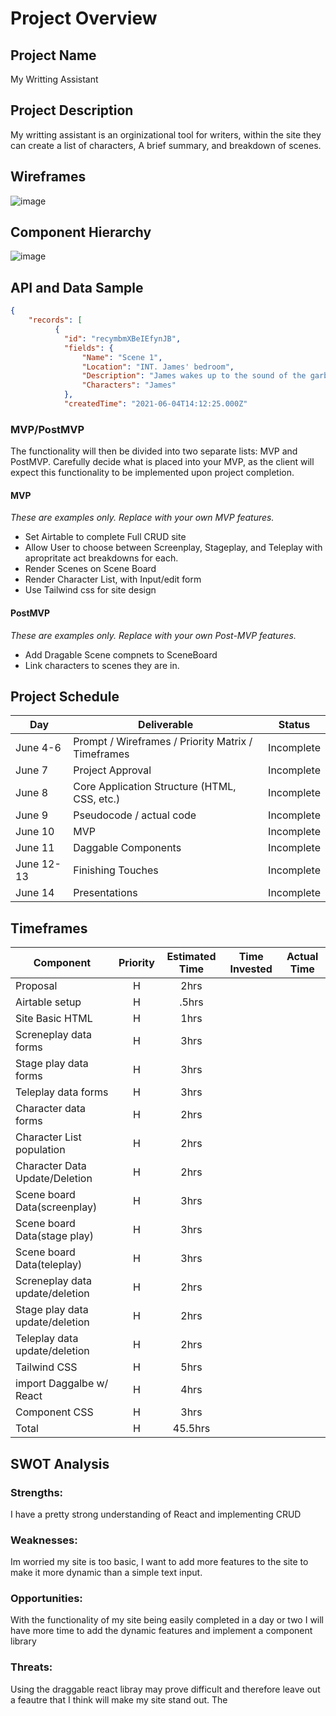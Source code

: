 # Project Overview

## Project Name

My Writting Assistant

## Project Description

My writting assistant is an orginizational tool for writers, within the site they can create a list of characters, A brief summary, and breakdown of scenes.

## Wireframes

![image](https://user-images.githubusercontent.com/69879139/121009948-c291f580-c762-11eb-8da5-bf23d15313ab.png)

## Component Hierarchy
![image](https://user-images.githubusercontent.com/69879139/121011091-384a9100-c764-11eb-8f5a-33f5bfbe15d0.png)


## API and Data Sample



```json
{
    "records": [
          {
            "id": "recymbmXBeIEfynJB",
            "fields": {
                "Name": "Scene 1",
                "Location": "INT. James' bedroom",
                "Description": "James wakes up to the sound of the garbage truck, realizes he is late and busts out of the room",
                "Characters": "James"
            },
            "createdTime": "2021-06-04T14:12:25.000Z"
```

### MVP/PostMVP

The functionality will then be divided into two separate lists: MVP and PostMVP.  Carefully decide what is placed into your MVP, as the client will expect this functionality to be implemented upon project completion.  

#### MVP 
*These are examples only. Replace with your own MVP features.*

- Set Airtable to complete Full CRUD site
- Allow User to choose between Screenplay, Stageplay, and Teleplay with apropritate act breakdowns for each. 
- Render Scenes on Scene Board
- Render Character List, with Input/edit form 
- Use Tailwind css for site design

#### PostMVP  
*These are examples only. Replace with your own Post-MVP features.*

- Add Dragable Scene compnets to SceneBoard 
- Link characters to scenes they are in. 

## Project Schedule

|  Day | Deliverable | Status
|---|---| ---|
|June 4-6| Prompt / Wireframes / Priority Matrix / Timeframes | Incomplete
|June 7| Project Approval | Incomplete
|June 8| Core Application Structure (HTML, CSS, etc.) | Incomplete
|June 9| Pseudocode / actual code | Incomplete
|June 10| MVP | Incomplete
|June 11| Daggable Components | Incomplete
|June 12-13| Finishing Touches| Incomplete
|June 14| Presentations| Incomplete

## Timeframes


| Component                 | Priority | Estimated Time | Time Invested | Actual Time |
| ------------------------- | :------: | :------------: | :-----------: | :---------: |
| Proposal                  |    H     |      2hrs      |         |         |
| Airtable setup            |    H     |     .5hrs      |          |         |
| Site Basic HTML          |    H     |      1hrs      |           |          |
| Screneplay data forms      |    H     |      3hrs      |          |         |
| Stage play data forms      |    H     |      3hrs      |           |        |
| Teleplay data forms      |    H     |      3hrs      |          |         |
| Character data forms       |    H     |      2hrs      |          |         |
| Character List population        |    H     |      2hrs      |         |        |
| Character Data Update/Deletion      |    H     |      2hrs      |           |          |
| Scene board Data(screenplay) |    H     |      3hrs      |          |         |
| Scene board Data(stage play) |    H     |      3hrs      |            |        |
| Scene board Data(teleplay) |    H     |      3hrs      |           |         |
| Screneplay data update/deletion |    H     |      2hrs      |          |          |
| Stage play data update/deletion |    H     |      2hrs      |           |        |
| Teleplay data update/deletion |    H     |      2hrs      |          |          |
| Tailwind CSS |    H     |      5hrs      |           |        |
| import Daggalbe w/ React |    H     |      4hrs      |          |        |
| Component CSS |    H     |      3hrs      |          |        |
| Total                     |    H     |    45.5hrs     |          |        |

## SWOT Analysis

### Strengths:
I have a pretty strong understanding of React and implementing CRUD

### Weaknesses:
Im worried my site is too basic, I want to add more features to the site to make it more dynamic than a simple text input. 

### Opportunities:
With the functionality of my site being easily completed in a day or two I will have more time to add the dynamic features and implement a component library
### Threats:
Using the draggable react libray may prove difficult and therefore leave out a feautre that I think will make my site stand out. The
